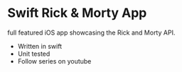 # Swift Rick & Morty App

full featured iOS app showcasing the Rick and Morty API.

 - Written in swift
 - Unit tested
 - Follow series on youtube
